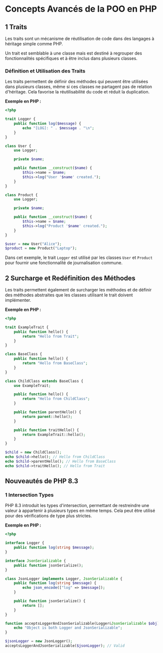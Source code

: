 # Concepts Avancés de la POO en PHP

## 1 Traits

Les traits sont un mécanisme de réutilisation de code dans des langages à héritage simple comme PHP. 

Un trait est semblable à une classe mais est destiné à regrouper des fonctionnalités spécifiques et à être inclus dans plusieurs classes.

### Définition et Utilisation des Traits

Les traits permettent de définir des méthodes qui peuvent être utilisées dans plusieurs classes, même si ces classes ne partagent pas de relation d'héritage. Cela favorise la réutilisabilité du code et réduit la duplication.

**Exemple en PHP :**

```php
<?php

trait Logger {
    public function log($message) {
        echo "[LOG]: " . $message . "\n";
    }
}

class User {
    use Logger;

    private $name;

    public function __construct($name) {
        $this->name = $name;
        $this->log("User '$name' created.");
    }
}

class Product {
    use Logger;

    private $name;

    public function __construct($name) {
        $this->name = $name;
        $this->log("Product '$name' created.");
    }
}

$user = new User("Alice");
$product = new Product("Laptop");
```

Dans cet exemple, le trait `Logger` est utilisé par les classes `User` et `Product` pour fournir une fonctionnalité de journalisation commune.

## 2 Surcharge et Redéfinition des Méthodes

Les traits permettent également de surcharger les méthodes et de définir des méthodes abstraites que les classes utilisant le trait doivent implémenter.

**Exemple en PHP :**

```php
<?php

trait ExampleTrait {
    public function hello() {
        return "Hello from Trait";
    }
}

class BaseClass {
    public function hello() {
        return "Hello from BaseClass";
    }
}

class ChildClass extends BaseClass {
    use ExampleTrait;

    public function hello() {
        return "Hello from ChildClass";
    }

    public function parentHello() {
        return parent::hello();
    }

    public function traitHello() {
        return ExampleTrait::hello();
    }
}

$child = new ChildClass();
echo $child->hello(); // Hello from ChildClass
echo $child->parentHello(); // Hello from BaseClass
echo $child->traitHello(); // Hello from Trait
```

## Nouveautés de PHP 8.3

### 1 Intersection Types

PHP 8.3 introduit les types d'intersection, permettant de restreindre une valeur à appartenir à plusieurs types en même temps. Cela peut être utilisé pour des vérifications de type plus strictes.

**Exemple en PHP :**

```php
<?php

interface Logger {
    public function log(string $message);
}

interface JsonSerializable {
    public function jsonSerialize();
}

class JsonLogger implements Logger, JsonSerializable {
    public function log(string $message) {
        echo json_encode(["log" => $message]);
    }

    public function jsonSerialize() {
        return [];
    }
}

function acceptsLoggerAndJsonSerializable(Logger&JsonSerializable $obj) {
    echo "Object is both Logger and JsonSerializable";
}

$jsonLogger = new JsonLogger();
acceptsLoggerAndJsonSerializable($jsonLogger); // Valid
```
